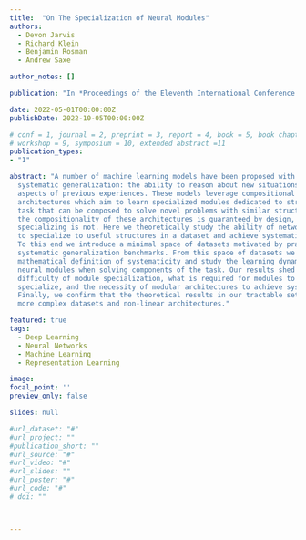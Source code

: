 ```yaml
---
title:  "On The Specialization of Neural Modules"
authors:
  - Devon Jarvis
  - Richard Klein
  - Benjamin Rosman
  - Andrew Saxe

author_notes: []

publication: "In *Proceedings of the Eleventh International Conference on Learning Representations*"

date: 2022-05-01T00:00:00Z
publishDate: 2022-10-05T00:00:00Z

# conf = 1, journal = 2, preprint = 3, report = 4, book = 5, book chapter = 6, thesis = 7, patent = 9
# workshop = 9, symposium = 10, extended abstract =11
publication_types:
- "1"

abstract: "A number of machine learning models have been proposed with the goal of achieving
  systematic generalization: the ability to reason about new situations by combining
  aspects of previous experiences. These models leverage compositional
  architectures which aim to learn specialized modules dedicated to structures in a
  task that can be composed to solve novel problems with similar structures. While
  the compositionality of these architectures is guaranteed by design, the modules
  specializing is not. Here we theoretically study the ability of network modules
  to specialize to useful structures in a dataset and achieve systematic generalization.
  To this end we introduce a minimal space of datasets motivated by practical
  systematic generalization benchmarks. From this space of datasets we present a
  mathematical definition of systematicity and study the learning dynamics of linear
  neural modules when solving components of the task. Our results shed light on the
  difficulty of module specialization, what is required for modules to successfully
  specialize, and the necessity of modular architectures to achieve systematicity.
  Finally, we confirm that the theoretical results in our tractable setting generalize to
  more complex datasets and non-linear architectures."

featured: true
tags:
  - Deep Learning
  - Neural Networks
  - Machine Learning
  - Representation Learning

image:
focal_point: ''
preview_only: false

slides: null

#url_dataset: "#"
#url_project: ""
#publication_short: ""
#url_source: "#"
#url_video: "#"
#url_slides: ""
#url_poster: "#"
#url_code: "#"
# doi: ""



---
```

